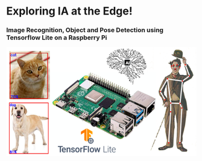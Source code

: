 # Exploring IA at the Edge!
### Image Recognition, Object and Pose Detection using Tensorflow Lite on a Raspberry Pi
<img src='portada2.png'/>
